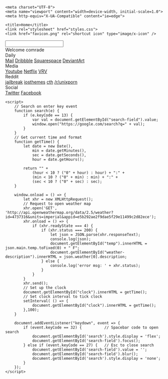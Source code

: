 <!DOCTYPE html>

<html lang="en">
<head>

    <meta charset="UTF-8">
    <meta name="viewport" content="width=device-width, initial-scale=1.0">
    <meta http-equiv="X-UA-Compatible" content="ie=edge">

    <title>Home</title>
    <link rel="stylesheet" href="styles.css">
    <link href="favicon.png" rel="shortcut icon" type="image/x-icon" />
</head>
<body>
    <div id="search">
        <input id="search-field" type="text" name="search-field" onkeypress="return search(event)"/>
    </div>
    <div class="container">
        <div id="clock"></div>
        <div class="weather-container">
            <div class="row">
                <div id="weather-description"class="inline"></div>
                <div class="inline"> Welcome comrade</div>
                <div id="temp" class="inline"></div>
            </div>
        </div>
        <div class="bookmark-container">
            <div class="bookmark-set">
                <div class="bookmark-title">Daily</div>
                <div class="bookmark-inner-container">
                    <a class="bookmark" href="https://mail.google.com/" target="_blank">Mail</a>
                    <a class="bookmark" href="https://dribbble.com/shots" target="_blank">Dribbble</a>
                    <a class="bookmark" href="https://account.squarespace.com/" target="_blank">Squarespace</a>
                    <a class="bookmark" href="https://www.deviantart.com/" target="_blank">DeviantArt</a>
                </div>
            </div>
            <div class="bookmark-set">
                <div class="bookmark-title">Media</div>
                <div class="bookmark-inner-container">
                    <a class="bookmark" href="https://youtube.com" target="_blank">Youtube</a>
                    <a class="bookmark" href="https://netflix.com" target="_blank">Netflix</a>
                    <a class="bookmark" href="https://vrv.co/" target="_blank">VRV</a>
                </div>
            </div>
            <div class="bookmark-set">
            <div class="bookmark-title">Reddit</div>
                <div class="bookmark-inner-container">
                    <a class="bookmark" href="https://www.reddit.com/r/jailbreak/" target="_blank">jailbreak</a>
                    <a class="bookmark" href="https://www.reddit.com/r/iOSthemes/" target="_blank">iosthemes</a>
                    <a class="bookmark" href="https://www.reddit.com/r/ChapoTrapHouse/" target="_blank">cth</a>
                    <a class="bookmark" href="https://reddit.com/r/unixporn" target="_blank">/r/unixporn</a>
                </div>
            </div>
            <div class="bookmark-set">
                <div class="bookmark-title">Social</div>
                <div class="bookmark-inner-container">
                    <a class="bookmark" href="https://twitter.com" target="_blank">Twitter</a>
                    <a class="bookmark" href="https://facebook.com" target="_blank">Facebook</a>
                </div>
            </div>
        </div>
    </div>

    <script>
        // Search on enter key event
        function search(e) {
            if (e.keyCode == 13) {
                var val = document.getElementById("search-field").value;
                window.open("https://google.com/search?q=" + val);
            }
        }
        // Get current time and format
        function getTime() {
            let date = new Date(),
                min = date.getMinutes(),
                sec = date.getSeconds(),
                hour = date.getHours();

            return "" +
                (hour < 10 ? ("0" + hour) : hour) + ":" +
                (min < 10 ? ("0" + min) : min) + ":" +
                (sec < 10 ? ("0" + sec) : sec);
        }

        window.onload = () => {
            let xhr = new XMLHttpRequest();
            // Request to open weather map
            xhr.open('GET', 'http://api.openweathermap.org/data/2.5/weather?id=4737316&units=imperial&appid=e5b292ae2f9dae5f29e11499c2d82ece');
            xhr.onload = () => {
                if (xhr.readyState === 4) {
                    if (xhr.status === 200) {
                        let json = JSON.parse(xhr.responseText);
                        console.log(json);
                        document.getElementById("temp").innerHTML = json.main.temp.toFixed(0) + " F";
                        document.getElementById("weather-description").innerHTML = json.weather[0].description;
                    } else {
                        console.log('error msg: ' + xhr.status);
                    }
                }
            }
            xhr.send();
            // Set up the clock
            document.getElementById("clock").innerHTML = getTime();
            // Set clock interval to tick clock
            setInterval( () => {
                document.getElementById("clock").innerHTML = getTime();
            },100);
        }

        document.addEventListener("keydown", event => {
            if (event.keyCode == 32) {          // Spacebar code to open search
                document.getElementById('search').style.display = 'flex';
                document.getElementById('search-field').focus();
            } else if (event.keyCode == 27) {   // Esc to close search
                document.getElementById('search-field').value = '';
                document.getElementById('search-field').blur();
                document.getElementById('search').style.display = 'none';
            }
        });
    </script>
</body>
</html>
